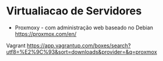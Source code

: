 # Virtualiacao de Servidores

- Proxmoxy - com administração web baseado no Debian
https://proxmox.com/en/

Vagrant
https://app.vagrantup.com/boxes/search?utf8=%E2%9C%93&sort=downloads&provider=&q=proxmox


